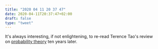 ```yaml
---
title: "2020 04 11 20 37 47"
date: 2020-04-11T20:37:47+02:00
draft: false
type: "tweet"
---
```

It's always interesting, if not enlightening, to re-read Terence Tao's review on [probability theory](https://terrytao.wordpress.com/2010/01/01/254a-notes-0-a-review-of-probability-theory/) ten years later.
